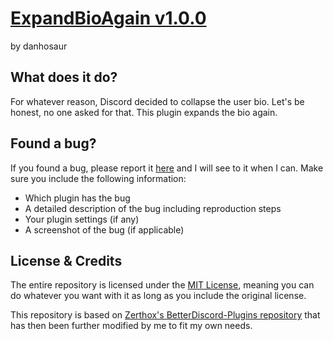 # [ExpandBioAgain v1.0.0](https://github.com/DanielSimonsen90/BetterDiscord-Plugins/dist/bd/ExpandBioAgain)
by danhosaur

## What does it do?
For whatever reason, Discord decided to collapse the user bio. Let's be honest, no one asked for that. This plugin expands the bio again.

## Found a bug?
If you found a bug, please report it [here](https://github.com/DanielSimonsen90/BetterDiscord-Plugins/issues) and I will see to it when I can. Make sure you include the following information:
- Which plugin has the bug
- A detailed description of the bug including reproduction steps
- Your plugin settings (if any)
- A screenshot of the bug (if applicable)
## License & Credits
The entire repository is licensed under the [MIT License](https://opensource.org/licenses/MIT), meaning you can do whatever you want with it as long as you include the original license.

This repository is based on [Zerthox's BetterDiscord-Plugins repository](https://github.com/Zerthox/BetterDiscord-Plugins) that has then been further modified by me to fit my own needs.